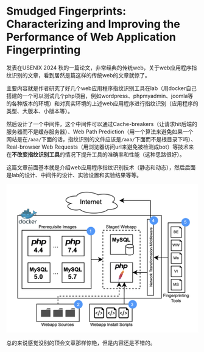 # Smudged Fingerprints: Characterizing and Improving the Performance of Web Application Fingerprinting

发表在USENIX 2024 秋的一篇论文，非常经典的传统web，关于web应用程序指纹识别的文章，看到居然是篇这样的传统web的文章就惊了。



主要内容就是作者研究了好几个web应用程序指纹识别工具在lab（用docker自己搭建的一个可以测试几个php项目，例如wordpress、phpmyadmin、joomla等的各种版本的环境）和对真实环境的上述web应用程序进行指纹识别（应用程序的类型、大版本、小版本等）。



然后设计了一个中间件，这个中间件可以通过Cache-breakers（让请求hit后端的服务器而不是缓存服务器）、Web Path Prediction（用一个算法来避免如果一个网站是在`/aaa/`下面的话，指纹识别的文件应该是`/aaa/`下面而不是根目录下吗）、Real-browser Web Requests（用浏览器访问url来避免被检测成bot）等技术来在**不改变指纹识别工具**的情况下提升工具的准确率和性能（这种思路很好）。

这篇文章前面基本就是介绍web应用程序指纹识别技术（静态和动态），然后后面是lab的设计、中间件的设计、实验设置和实验结果等等。

![image-20240621143733466](README.assets/image-20240621143733466.png)

总的来说感觉没别的顶会文章那样惊艳，但是内容还是不错的。